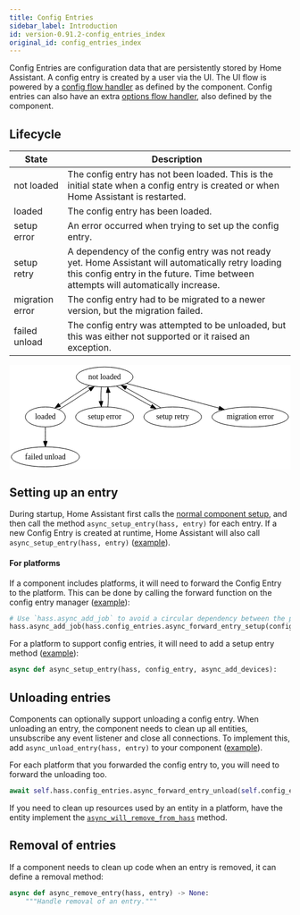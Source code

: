 ```yaml
---
title: Config Entries
sidebar_label: Introduction
id: version-0.91.2-config_entries_index
original_id: config_entries_index
---
```


Config Entries are configuration data that are persistently stored by Home Assistant. A config entry is created by a user via the UI. The UI flow is powered by a [config flow handler](config_entries_config_flow_handler.md) as defined by the component. Config entries can also have an extra [options flow handler](config_entries_options_flow_handler.md), also defined by the component.

## Lifecycle

| State | Description |
| ----- | ----------- |
| not loaded | The config entry has not been loaded. This is the initial state when a config entry is created or when Home Assistant is restarted. |
| loaded | The config entry has been loaded. |
| setup error | An error occurred when trying to set up the config entry. |
| setup retry | A dependency of the config entry was not ready yet. Home Assistant will automatically retry loading this config entry in the future. Time between attempts will automatically increase.
| migration error | The config entry had to be migrated to a newer version, but the migration failed.
| failed unload | The config entry was attempted to be unloaded, but this was either not supported or it raised an exception.

<svg width="508pt" height="188pt" viewBox="0.00 0.00 508.00 188.00" xmlns="http://www.w3.org/2000/svg" xmlns:xlink="http://www.w3.org/1999/xlink">
<g id="graph1" class="graph" transform="scale(1 1) rotate(0) translate(4 184)">
<title>G</title>
<polygon fill="white" stroke="white" points="-4,5 -4,-184 505,-184 505,5 -4,5"></polygon>
<g id="node1" class="node"><title>not loaded</title>
<ellipse fill="none" stroke="black" cx="168" cy="-162" rx="51.3007" ry="18"></ellipse>
<text text-anchor="middle" x="168" y="-157.8" font-family="Times,serif" font-size="14.00">not loaded</text>
</g>
<g id="node3" class="node"><title>loaded</title>
<ellipse fill="none" stroke="black" cx="61" cy="-90" rx="36.1722" ry="18"></ellipse>
<text text-anchor="middle" x="61" y="-85.8" font-family="Times,serif" font-size="14.00">loaded</text>
</g>
<g id="edge2" class="edge"><title>not loaded-&gt;loaded</title>
<path fill="none" stroke="black" d="M140.518,-146.666C123.947,-136.676 103.104,-123.187 86.8392,-111.989"></path>
<polygon fill="black" stroke="black" points="88.532,-108.902 78.3309,-106.041 84.5212,-114.639 88.532,-108.902"></polygon>
</g>
<g id="node5" class="node"><title>setup error</title>
<ellipse fill="none" stroke="black" cx="168" cy="-90" rx="52.3895" ry="18"></ellipse>
<text text-anchor="middle" x="168" y="-85.8" font-family="Times,serif" font-size="14.00">setup error</text>
</g>
<g id="edge4" class="edge"><title>not loaded-&gt;setup error</title>
<path fill="none" stroke="black" d="M162.122,-144.055C161.304,-136.346 161.061,-127.027 161.395,-118.364"></path>
<polygon fill="black" stroke="black" points="164.894,-118.491 162.087,-108.275 157.911,-118.012 164.894,-118.491"></polygon>
</g>
<g id="node7" class="node"><title>setup retry</title>
<ellipse fill="none" stroke="black" cx="291" cy="-90" rx="52.0932" ry="18"></ellipse>
<text text-anchor="middle" x="291" y="-85.8" font-family="Times,serif" font-size="14.00">setup retry</text>
</g>
<g id="edge6" class="edge"><title>not loaded-&gt;setup retry</title>
<path fill="none" stroke="black" d="M189.578,-145.465C206.94,-134.869 231.584,-120.783 252.292,-109.59"></path>
<polygon fill="black" stroke="black" points="254.022,-112.634 261.19,-104.832 250.722,-106.461 254.022,-112.634"></polygon>
</g>
<g id="node9" class="node"><title>migration error</title>
<ellipse fill="none" stroke="black" cx="431" cy="-90" rx="69.1427" ry="18"></ellipse>
<text text-anchor="middle" x="431" y="-85.8" font-family="Times,serif" font-size="14.00">migration error</text>
</g>
<g id="edge8" class="edge"><title>not loaded-&gt;migration error</title>
<path fill="none" stroke="black" d="M207.659,-150.445C252.053,-138.628 324.343,-119.388 374.607,-106.01"></path>
<polygon fill="black" stroke="black" points="375.588,-109.37 384.351,-103.416 373.787,-102.606 375.588,-109.37"></polygon>
</g>
<g id="edge10" class="edge"><title>loaded-&gt;not loaded</title>
<path fill="none" stroke="black" d="M85.5216,-103.56C102.143,-113.462 123.939,-127.508 141.027,-139.231"></path>
<polygon fill="black" stroke="black" points="139.274,-142.276 149.481,-145.116 143.273,-136.53 139.274,-142.276"></polygon>
</g>
<g id="node12" class="node"><title>failed unload</title>
<ellipse fill="none" stroke="black" cx="61" cy="-18" rx="61.5781" ry="18"></ellipse>
<text text-anchor="middle" x="61" y="-13.8" font-family="Times,serif" font-size="14.00">failed unload</text>
</g>
<g id="edge12" class="edge"><title>loaded-&gt;failed unload</title>
<path fill="none" stroke="black" d="M61,-71.6966C61,-63.9827 61,-54.7125 61,-46.1124"></path>
<polygon fill="black" stroke="black" points="64.5001,-46.1043 61,-36.1043 57.5001,-46.1044 64.5001,-46.1043"></polygon>
</g>
<g id="edge16" class="edge"><title>setup error-&gt;not loaded</title>
<path fill="none" stroke="black" d="M173.913,-108.275C174.715,-116.03 174.94,-125.362 174.591,-134.005"></path>
<polygon fill="black" stroke="black" points="171.094,-133.832 173.878,-144.055 178.077,-134.327 171.094,-133.832"></polygon>
</g>
<g id="edge14" class="edge"><title>setup retry-&gt;not loaded</title>
<path fill="none" stroke="black" d="M269.469,-106.507C252.104,-117.106 227.436,-131.206 206.71,-142.408"></path>
<polygon fill="black" stroke="black" points="204.973,-139.368 197.805,-147.17 208.273,-145.541 204.973,-139.368"></polygon>
</g>
</g>
</svg>

<!--
Graphviz:
digraph G {
  "not loaded" -> "loaded"
  "not loaded" -> "setup error"
  "not loaded" -> "setup retry"
  "not loaded" -> "migration error"
  "loaded" -> "not loaded"
  "loaded" -> "failed unload"
  "setup retry" -> "not loaded"
  "setup error" -> "not loaded"
}
-->

## Setting up an entry

During startup, Home Assistant first calls the [normal component setup](https://developers.home-assistant.io/docs/en/creating_component_index.html),
and then call the method `async_setup_entry(hass, entry)` for each entry. If a new Config Entry is
created at runtime, Home Assistant will also call `async_setup_entry(hass, entry)` ([example](https://github.com/home-assistant/home-assistant/blob/0.68.0/homeassistant/components/hue/__init__.py#L119)).

#### For platforms

If a component includes platforms, it will need to forward the Config Entry to the platform. This can
be done by calling the forward function on the config entry manager ([example](https://github.com/home-assistant/home-assistant/blob/0.68.0/homeassistant/components/hue/bridge.py#L81)):

```python
# Use `hass.async_add_job` to avoid a circular dependency between the platform and the component
hass.async_add_job(hass.config_entries.async_forward_entry_setup(config_entry, 'light'))
```

For a platform to support config entries, it will need to add a setup entry method ([example](https://github.com/home-assistant/home-assistant/blob/0.68.0/homeassistant/components/light/hue.py#L60)):

```python
async def async_setup_entry(hass, config_entry, async_add_devices):
```

## Unloading entries

Components can optionally support unloading a config entry. When unloading an entry, the component needs to clean up all entities, unsubscribe any event listener and close all connections. To implement this, add `async_unload_entry(hass, entry)` to your component ([example](https://github.com/home-assistant/home-assistant/blob/0.68.0/homeassistant/components/hue/__init__.py#L136)).

For each platform that you forwarded the config entry to, you will need to forward the unloading too.

```python
await self.hass.config_entries.async_forward_entry_unload(self.config_entry, 'light')
```

If you need to clean up resources used by an entity in a platform, have the entity implement the [`async_will_remove_from_hass`](entity_index.md#async_will_remove_from_hass) method.

## Removal of entries

If a component needs to clean up code when an entry is removed, it can define a removal method:

```python
async def async_remove_entry(hass, entry) -> None:
    """Handle removal of an entry."""
```
